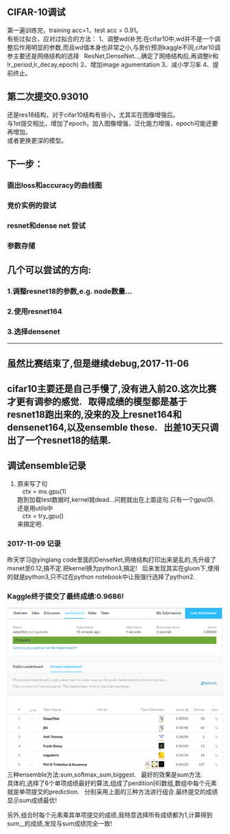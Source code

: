 ## CIFAR-10调试
第一遍训练完，training acc=1，test acc = 0.91。  
有些过拟合，应对过拟合的方法：
1、调整wd(补充:在cifar10中,wd并不是一个调整后作用明显的参数,而且wd值本身也非常之小,与房价预测kaggle不同,cifar10调参主要还是网络结构的选择  
ResNet,DenseNet...,确定了网络结构后,再调整lr和lr_period,lr_decay,epoch)
2、增加image agumentation
3、减小学习率
4、提前终止。


##  第二次提交0.93010
还是res18结构，对于cifar10结构有些小，尤其实在图像增强后。  
与1st提交相比，增加了epoch，加入图像增强，泛化能力增强，epoch可能还要再增加。  
或者更换更深的模型。

## 下一步：  
### 画出loss和accuracy的曲线图  
### 竞价实例的尝试
### resnet和dense net 尝试
### 参数存储  

## 几个可以尝试的方向:  
### 1.调整resnet18的参数,e.g. node数量... 
### 2.使用resnet164  
### 3.选择densenet

--------------------------------------------------------------
## 虽然比赛结束了,但是继续debug,2017-11-06  
cifar10主要还是自己手慢了,没有进入前20.这次比赛才更有调参的感觉.  
取得成绩的模型都是基于resnet18跑出来的,没来的及上resnet164和densenet164,以及ensemble these.  
出差10天只调出了一个resnet18的结果.
----------------------------------------------------------------  
## 调试ensemble记录  
1. 原来写了句  
    ctx = mx.gpu(1)  
跑到加载test数据时,kernel就dead...问题就出在上面这句.只有一个gpu(0).  
还是用utils中  
    ctx = try_gpu()  
来搞定吧.

### 2017-11-09 记录  
昨天学习@yinglang code里面的DenseNet,网络结构打印出来是乱的,先升级了mxnet至0.12,搞不定.把kernel换为python3,搞定!  
后来发现其实在gluon下,使用的就是python3,只不过在python notebook中让我强行选择了python2.  

### Kaggle终于提交了最终成绩:0.9686!  
![image](https://github.com/davidwang8088/MXnet_test/raw/master/images/kaggle_cifar10_0.9686.png)
三种ensemble方法:sum,softmax_sum,biggest.  
最好的效果是sum方法.   
具体的,选择了6个单项成绩最好的算法,组成了perdition[6]数组,数组中每个元素就是单项提交的prediction.  
分别采用上面的三种方法进行组合.最终提交的成绩显示sum成绩最优!  

另外,组合时每个元素乘其单项提交的成绩,我特意选择所有成绩都为1,计算得到sum__的成绩,发现与sum成绩完全一致!  

